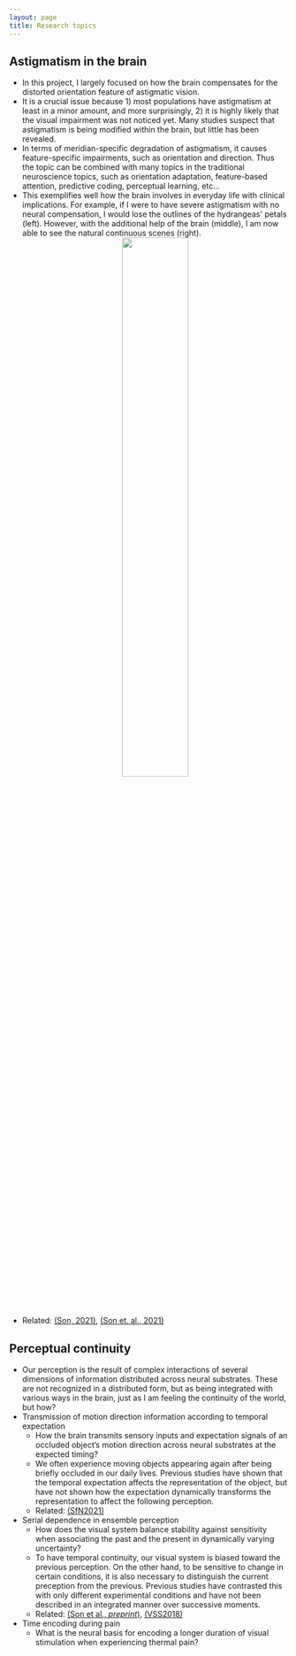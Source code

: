 ```yaml
---
layout: page
title: Research topics
---
```


## Astigmatism in the brain
- In this project, I largely focused on how the brain compensates for the distorted orientation feature of astigmatic vision. 
- It is a crucial issue because 1) most populations have astigmatism at least in a minor amount, and more surprisingly, 2) it is highly likely that the visual impairment was not noticed yet. Many studies suspect that astigmatism is being modified within the brain, but little has been revealed.
- In terms of meridian-specific degradation of astigmatism, it causes feature-specific impairments, such as orientation and direction. Thus the topic can be combined with many topics in the traditional neuroscience topics, such as orientation adaptation, feature-based attention, predictive coding, perceptual learning, etc...
- This exemplifies well how the brain involves in everyday life with clinical implications. For example, if I were to have severe astigmatism with no neural compensation, I would lose the outlines of the hydrangeas' petals (left). However, with the additional help of the brain (middle), I am now able to see the natural continuous scenes (right). <br> <center><img src="https://sangkyuson.github.io//data/astigex.png" width="50%" height="50%"></center>
- Related: [(Son, 2021)](https://lib.skku.edu/suwon/en/#/search/detail/14859124), [(Son et. al., 2021)](https://onlinelibrary.wiley.com/doi/epdf/10.1002/hbm.25550)

## Perceptual continuity
- Our perception is the result of complex interactions of several dimensions of information distributed across neural substrates. These are not recognized in a distributed form, but as being integrated with various ways in the brain, just as I am feeling the continuity of the world, but how?
- Transmission of motion direction information according to temporal expectation 
  - How the brain transmits sensory inputs and expectation signals of an occluded object’s motion direction across neural substrates at the expected timing? 
  - We often experience moving objects appearing again after being briefly occluded in our daily lives. Previous studies have shown that the temporal expectation affects the representation of the object, but have not shown how the expectation dynamically transforms the representation to affect the following perception.
  - Related: [(SfN2021)](https://www.youtube.com/watch?v=za12HqT5_gA)
- Serial dependence in ensemble perception
  - How does the visual system balance stability against sensitivity when associating the past and the present in dynamically varying uncertainty?
  - To have temporal continuity, our visual system is biased toward the previous perception. On the other hand, to be sensitive to change in certain conditions, it is also necessary to distinguish the current preception from the previous. Previous studies have contrasted this with only different experimental conditions and have not been described in an integrated manner over successive moments.
  - Related: [(Son et al., *preprint*)](https://www.biorxiv.org/content/10.1101/2021.11.30.470662v1.full.pdf), [(VSS2018)](https://jov.arvojournals.org/article.aspx?articleid=2699069)
- Time encoding during pain 
  - What is the neural basis for encoding a longer duration of visual stimulation when experiencing thermal pain?
